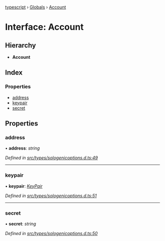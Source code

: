 [typescript](../README.md) › [Globals](../globals.md) › [Account](account.md)

# Interface: Account

## Hierarchy

* **Account**

## Index

### Properties

* [address](account.md#address)
* [keypair](account.md#keypair)
* [secret](account.md#secret)

## Properties

###  address

• **address**: *string*

*Defined in [src/types/sologenicoptions.d.ts:49](https://github.com/sologenic/sologenic-xrpl-stream-js/blob/2cf7f25/src/types/sologenicoptions.d.ts#L49)*

___

###  keypair

• **keypair**: *[KeyPair](keypair.md)*

*Defined in [src/types/sologenicoptions.d.ts:51](https://github.com/sologenic/sologenic-xrpl-stream-js/blob/2cf7f25/src/types/sologenicoptions.d.ts#L51)*

___

###  secret

• **secret**: *string*

*Defined in [src/types/sologenicoptions.d.ts:50](https://github.com/sologenic/sologenic-xrpl-stream-js/blob/2cf7f25/src/types/sologenicoptions.d.ts#L50)*
